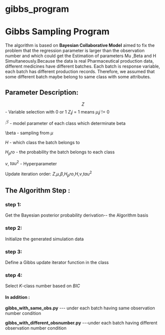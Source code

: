 # gibbs_program
# Gibbs Sampling Program

The algorithm is based on  **Bayesian Collaborative Model** aimed to fix the problem that the regression parameter is larger than the observation number and which could get the Estimation of parameters Mu ,Beta and H Simultaneously.Because the data is real Pharmaceutical production data, different  medicines have different batches. Each batch is response variable, each batch has different production records. Therefore, we assumed that some different batch maybe belong to same class with some attributes.   

## Parameter Description: 

$$Z$$ - Variable selection with 0 or 1 $Z_ij$ = 1 means $\mu_ij$ != 0 

![](https://github.com/songge529/gibbs_program/raw/master/letter/beta.gif) - model parameter of each class which determinate beta 

\beta - sampling from $\mu$ 

$H$ - which class the batch belongs to  

$H_pro$ - the probability the batch belongs to each class 

$v$, $tau^2$ - Hyperparameter

Update iteration order: $Z$,$\mu$,$\beta$,$H_pro$,$H$,$v$,$tau^2$  

## The Algorithm Step : 

### step 1:
Get the Bayesian posterior probability derivation-- the Algorithm basis 

### step 2:

Initialize the generated simulation data 

### step 3:

Define a Gibbs update iterator function in the class  


### step 4:

Select $K$-class number based on $BIC$


#### In addition :

**gibbs_with_same_obs.py**  --- under each batch having same observation number condition 

**gibbs_with_different_obsnumber.py**  ---under each batch having different observation number condition
